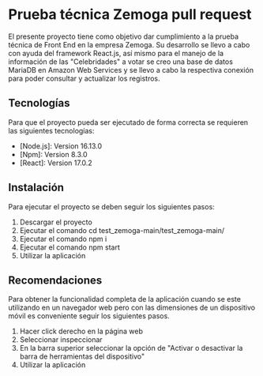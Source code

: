 # Prueba técnica Zemoga pull request


El presente proyecto tiene como objetivo dar cumplimiento a la prueba técnica de Front End en la empresa Zemoga. Su desarrollo se llevo a cabo con ayuda del framework React.js, así mismo para el manejo de la información de las "Celebridades" a votar se creo una base de datos MariaDB en Amazon Web Services y se llevo a cabo la respectiva conexión para poder consultar y actualizar los registros.

## Tecnologías
Para que el proyecto pueda ser ejecutado de forma correcta se requieren las siguientes tecnologías:

* [Node.js]: Version 16.13.0 
* [Npm]: Version 8.3.0
* [React]: Version 17.0.2

## Instalación

Para ejecutar el proyecto se deben seguir los siguientes pasos:

1. Descargar el proyecto
2. Ejecutar el comando cd test_zemoga-main/test_zemoga-main/
2. Ejecutar el comando npm i 
3. Ejecutar el comando npm start
4. Utilizar la aplicación

## Recomendaciones 

Para obtener la funcionalidad completa de la aplicación cuando se este utilizando en un navegador web pero con las dimensiones de un dispositivo móvil es conveniente seguir los siguientes pasos.

1. Hacer click derecho en la página web
2. Seleccionar inspeccionar 
3. En la barra superior seleccionar la opción de "Activar o desactivar la barra de herramientas del dispositivo"
4. Utilizar la aplicación



